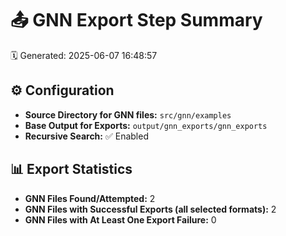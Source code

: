 # 📤 GNN Export Step Summary

🗓️ Generated: 2025-06-07 16:48:57

## ⚙️ Configuration
- **Source Directory for GNN files:** `src/gnn/examples`
- **Base Output for Exports:** `output/gnn_exports/gnn_exports`
- **Recursive Search:** ✅ Enabled

## 📊 Export Statistics
- **GNN Files Found/Attempted:** 2
- **GNN Files with Successful Exports (all selected formats):** 2
- **GNN Files with At Least One Export Failure:** 0
